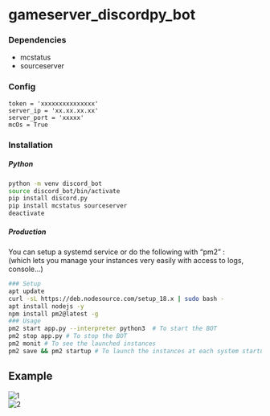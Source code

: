 # gameserver_discordpy_bot
### Dependencies
- mcstatus
- sourceserver
### Config
`token = 'xxxxxxxxxxxxxxx'`<br>
`server_ip = 'xx.xx.xx.xx'`<br>
`server_port = 'xxxxx'`<br>
`mcOs = True`<br>
### Installation
##### Python
```bash
python -m venv discord_bot
source discord_bot/bin/activate
pip install discord.py
pip install mcstatus sourceserver
deactivate
```
##### Production
You can setup a systemd service or do the following with “pm2” :<br>
(which lets you manage your instances very easily with access to logs, console...)
```bash
### Setup
apt update
curl -sL https://deb.nodesource.com/setup_18.x | sudo bash -
apt install nodejs -y
npm install pm2@latest -g
### Usage
pm2 start app.py --interpreter python3  # To start the BOT
pm2 stop app.py # To stop the BOT
pm2 monit # To see the launched instances
pm2 save && pm2 startup # To launch the instances at each system startup
```
## Example
![1](https://user-images.githubusercontent.com/68923554/214927457-e3a14c35-9b73-4987-9c83-2ef74242cf37.png)<br>
![2](https://user-images.githubusercontent.com/68923554/214927480-1c54e7d3-b734-4e6d-90bb-9f515361576e.png)
